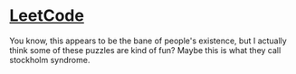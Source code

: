# [LeetCode](https://leetcode.com/)

You know, this appears to be the bane of people's existence, but I actually think some of these puzzles are kind of fun? Maybe this is what they call stockholm syndrome.
